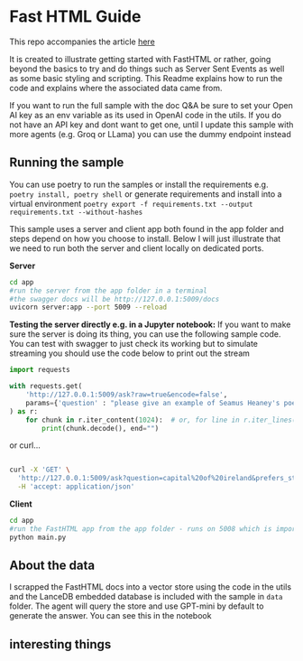 # Fast HTML Guide

This repo accompanies the article [here](https://medium.com/@mrsirsh/first-encounter-with-fasthtml-building-a-fasthtml-assistant-fe896d3a3e60)

It is created to illustrate getting started with FastHTML or rather, going beyond the basics to try and do things such as Server Sent Events as well as some basic styling and scripting. This Readme explains how to run the code and explains where the associated data came from. 

If you want to run the full sample with the doc Q&A be sure to set your Open AI key as an env variable as its used in OpenAI code in the utils. 
If you do not have an API key and dont want to get one, until I update this sample with more agents (e.g. Groq or LLama) you can use the dummy endpoint instead
## Running the sample

You can use poetry to run the samples or install the requirements e.g. `poetry install, poetry shell` or generate requirements and install into a virtual environment `poetry export -f requirements.txt --output requirements.txt --without-hashes`

This sample uses a server and client app both found in the app folder and steps depend on how you choose to install. Below I will just illustrate that we need to run both the server and client locally on dedicated ports.

**Server**
```bash
cd app
#run the server from the app folder in a terminal
#the swagger docs will be http://127.0.0.1:5009/docs
uvicorn server:app --port 5009 --reload

```

**Testing the server directly e.g. in a Jupyter notebook:** If you want to make sure the server is doing its thing, you can use the following sample code. You can test with swagger to just check its working but to simulate streaming you should use the code below to print out the stream

```python
import requests

with requests.get(
    'http://127.0.0.1:5009/ask?raw=true&encode=false',
    params={'question' : "please give an example of Seamus Heaney's poems with some example versus"}
) as r:
    for chunk in r.iter_content(1024):  # or, for line in r.iter_lines():
        print(chunk.decode(), end="")
```

or curl...

```bash

curl -X 'GET' \
  'http://127.0.0.1:5009/ask?question=capital%20of%20ireland&prefers_streaming=true&encode=false&raw=true' \
  -H 'accept: application/json'
```



**Client**

```bash
cd app
#run the FastHTML app from the app folder - runs on 5008 which is important for the CORS setting on the server
python main.py
```

## About the data

I scrapped the FastHTML docs into a vector store using the code in the utils and the LanceDB embedded database is included with the sample in `data` folder.
The agent will query the store and use GPT-mini by default to generate the answer. You can see this in the notebook


## interesting things


